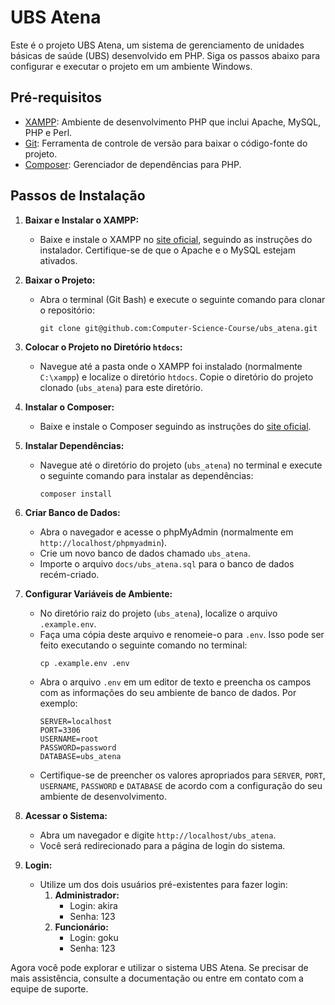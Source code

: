 # UBS Atena

Este é o projeto UBS Atena, um sistema de gerenciamento de unidades básicas de saúde (UBS) desenvolvido em PHP. Siga os passos abaixo para configurar e executar o projeto em um ambiente Windows.

## Pré-requisitos
- [XAMPP](https://www.apachefriends.org/index.html): Ambiente de desenvolvimento PHP que inclui Apache, MySQL, PHP e Perl.
- [Git](https://git-scm.com/): Ferramenta de controle de versão para baixar o código-fonte do projeto.
- [Composer](https://getcomposer.org/): Gerenciador de dependências para PHP.

## Passos de Instalação

1. **Baixar e Instalar o XAMPP:**
   - Baixe e instale o XAMPP no [site oficial](https://www.apachefriends.org/index.html), seguindo as instruções do instalador. Certifique-se de que o Apache e o MySQL estejam ativados.

2. **Baixar o Projeto:**
   - Abra o terminal (Git Bash) e execute o seguinte comando para clonar o repositório:
     ```
     git clone git@github.com:Computer-Science-Course/ubs_atena.git
     ```

3. **Colocar o Projeto no Diretório `htdocs`:**
   - Navegue até a pasta onde o XAMPP foi instalado (normalmente `C:\xampp`) e localize o diretório `htdocs`. Copie o diretório do projeto clonado (`ubs_atena`) para este diretório.

4. **Instalar o Composer:**
   - Baixe e instale o Composer seguindo as instruções do [site oficial](https://getcomposer.org/download/).

5. **Instalar Dependências:**
   - Navegue até o diretório do projeto (`ubs_atena`) no terminal e execute o seguinte comando para instalar as dependências:
     ```
     composer install
     ```

6. **Criar Banco de Dados:**
   - Abra o navegador e acesse o phpMyAdmin (normalmente em `http://localhost/phpmyadmin`).
   - Crie um novo banco de dados chamado `ubs_atena`.
   - Importe o arquivo `docs/ubs_atena.sql` para o banco de dados recém-criado.

7. **Configurar Variáveis de Ambiente:**
   - No diretório raiz do projeto (`ubs_atena`), localize o arquivo `.example.env`.
   - Faça uma cópia deste arquivo e renomeie-o para `.env`. Isso pode ser feito executando o seguinte comando no terminal:
     ```
     cp .example.env .env
     ```
   - Abra o arquivo `.env` em um editor de texto e preencha os campos com as informações do seu ambiente de banco de dados. Por exemplo:
     ```
     SERVER=localhost
     PORT=3306
     USERNAME=root
     PASSWORD=password
     DATABASE=ubs_atena
     ```
   - Certifique-se de preencher os valores apropriados para `SERVER`, `PORT`, `USERNAME`, `PASSWORD` e `DATABASE` de acordo com a configuração do seu ambiente de desenvolvimento.

8. **Acessar o Sistema:**
   - Abra um navegador e digite `http://localhost/ubs_atena`.
   - Você será redirecionado para a página de login do sistema.

9. **Login:**
   - Utilize um dos dois usuários pré-existentes para fazer login:
     1. **Administrador:**
        - Login: akira
        - Senha: 123
     2. **Funcionário:**
        - Login: goku
        - Senha: 123

Agora você pode explorar e utilizar o sistema UBS Atena. Se precisar de mais assistência, consulte a documentação ou entre em contato com a equipe de suporte.